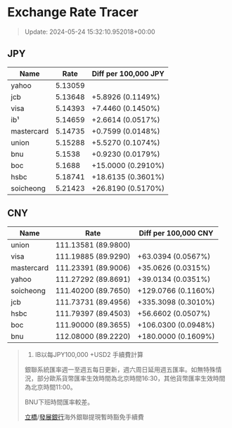 # Exchange Rate Tracer

> Update: 2024-05-24 15:32:10.952018+00:00

## JPY

| Name       |    Rate | Diff per 100,000 JPY   |
|------------|---------|------------------------|
| yahoo      | 5.13059 |                        |
| jcb        | 5.13648 | +5.8926 (0.1149%)      |
| visa       | 5.14393 | +7.4460 (0.1450%)      |
| ib¹        | 5.14659 | +2.6614 (0.0517%)      |
| mastercard | 5.14735 | +0.7599 (0.0148%)      |
| union      | 5.15288 | +5.5270 (0.1074%)      |
| bnu        | 5.1538  | +0.9230 (0.0179%)      |
| boc        | 5.1688  | +15.0000 (0.2910%)     |
| hsbc       | 5.18741 | +18.6135 (0.3601%)     |
| soicheong  | 5.21423 | +26.8190 (0.5170%)     |

## CNY

| Name       | Rate                | Diff per 100,000 CNY   |
|------------|---------------------|------------------------|
| union      | 111.13581	(89.9800) |                        |
| visa       | 111.19885	(89.9290) | +63.0394 (0.0567%)     |
| mastercard | 111.23391	(89.9006) | +35.0626 (0.0315%)     |
| yahoo      | 111.27292	(89.8691) | +39.0134 (0.0351%)     |
| soicheong  | 111.40200	(89.7650) | +129.0766 (0.1160%)    |
| jcb        | 111.73731	(89.4956) | +335.3098 (0.3010%)    |
| hsbc       | 111.79397	(89.4503) | +56.6602 (0.0507%)     |
| boc        | 111.90000	(89.3655) | +106.0300 (0.0948%)    |
| bnu        | 112.08000	(89.2220) | +180.0000 (0.1609%)    |


> 1. IB以每JPY100,000 +USD2 手續費計算
>
> 銀聯系統匯率週一至週五每日更新，週六周日延用週五匯率。如無特殊情況，部分歐系貨幣匯率生效時間為北京時間16:30，其他貨幣匯率生效時間為北京時間11:00。
>
> BNU下班時間匯率較差。
>
> [立橋](https://www.wlbank.com.mo/uploads/ueditor/file/20181211/1544536513900230.pdf)/[發展銀行](https://www.mdb.com.mo/Service_Charges_20230728.pdf)海外銀聯提現暫時豁免手續費


